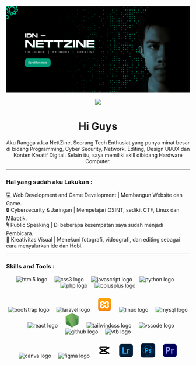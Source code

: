 ![Rangga a.k.a NettZine](img/banner.png)

<p align="center">
  <img src="https://readme-typing-svg.demolab.com?font=Roboto&duration=3000&pause=1000&color=00C495&center=true&vCenter=true&width=435&lines=Hi%2C+aku+Rangga!;Fullstack+Dev+%7C+Network+%7C+Creative;Suka+mempelajari+hal+baru!">
</p>


<h1 align="center"> Hi Guys </h1>
<p align="center">
Aku Rangga a.k.a NettZine, Seorang Tech Enthusiat yang punya minat besar di bidang Programming, Cyber Security, Network, Editing, Design UI/UX dan Konten Kreatif Digital. Selain itu, saya memiliki skill dibidang Hardware Computer.
</p>

---

### **Hal yang sudah aku Lakukan** :
💻 Web Development and Game Development | Membangun Website dan Game.  
🔒 Cybersecurity & Jaringan | Mempelajari OSINT, sedikit CTF, Linux dan Mikrotik.  
🎙️ Public Speaking | Di beberapa kesempatan saya sudah menjadi Pembicara.  
🎨 Kreativitas Visual | Menekuni fotografi, videografi, dan editing sebagai cara menyalurkan ide dan Hobi.

---

### **Skills and Tools** :
<div align="center">
  <img src="https://cdn.jsdelivr.net/gh/devicons/devicon/icons/html5/html5-original.svg" height="40" alt="html5 logo"  />
  <img width="12" />
  <img src="https://cdn.jsdelivr.net/gh/devicons/devicon/icons/css3/css3-original.svg" height="40" alt="css3 logo"  />
  <img width="12" />
  <img src="https://cdn.jsdelivr.net/gh/devicons/devicon/icons/javascript/javascript-original.svg" height="40" alt="javascript logo"  />
  <img width="12" />
  <img src="https://cdn.jsdelivr.net/gh/devicons/devicon/icons/python/python-original.svg" height="40" alt="python logo"  />
  <img width="12" />
  <img src="https://cdn.jsdelivr.net/gh/devicons/devicon/icons/php/php-original.svg" height="40" alt="php logo"  />
  <img width="12" />
  <img src="https://cdn.simpleicons.org/c++/00599C" height="40" alt="cplusplus logo"  />
</div>

###

<div align="center">
  <img src="https://cdn.jsdelivr.net/gh/devicons/devicon/icons/bootstrap/bootstrap-original.svg" height="40" alt="bootstrap logo"  />
  <img width="12" />
  <img src="https://cdn.jsdelivr.net/gh/devicons/devicon/icons/laravel/laravel-original.svg" height="40" alt="laravel logo"  />
  <img width="12" />
  <img src="img/xampp.png" height="40" alt="xampp logo"  />
  <img width="12" />
  <img src="https://cdn.jsdelivr.net/gh/devicons/devicon/icons/linux/linux-original.svg" height="40" alt="linux logo"  />
  <img width="12" />
  <img src="https://cdn.jsdelivr.net/gh/devicons/devicon/icons/mysql/mysql-original.svg" height="40" alt="mysql logo"  />
  <img width="12" />
  <img width="12" />
  <img src="https://cdn.jsdelivr.net/gh/devicons/devicon/icons/react/react-original.svg" height="40" alt="react logo"  />
  <img width="12" />
  <img src="https://raw.githubusercontent.com/github/explore/80688e429a7d4ef2fca1e82350fe8e3517d3494d/topics/nodejs/nodejs.png" height="40" alt="node logo"  />
  <img width="12" />
  <img src="https://cdn.jsdelivr.net/gh/devicons/devicon/icons/tailwindcss/tailwindcss-original-wordmark.svg" height="40" alt="tailwindcss logo"  />
  <img width="12" />
  <img src="https://cdn.jsdelivr.net/gh/devicons/devicon/icons/vscode/vscode-original.svg" height="40" alt="vscode logo"  />
  <img width="12" />
  <img src="https://cdn.pixabay.com/photo/2022/01/30/13/33/github-6980894_960_720.png" height="40" alt="github logo"  />
  <img width="12" />
  <img src="https://images.icon-icons.com/2699/PNG/512/virtualbox_logo_icon_169253.png" height="40" alt="vtb logo"  />
</div>

###

<div align="center">
  <img src="https://cdn.jsdelivr.net/gh/devicons/devicon/icons/canva/canva-original.svg" height="40" alt="canva logo"  />
  <img width="12" />
  <img src="https://cdn.jsdelivr.net/gh/devicons/devicon/icons/figma/figma-original.svg" height="40" alt="figma logo"  />
  <img width="12" />
  <img src="img/CapCut_logo.png" height="40" alt="cc logo"  style="border-radius: 10px;"/>
  <img width="12" />
  <img src="img/lr.png" height="40" alt="lr logo"  />
  <img width="12" />
  <img src="img/ps.png" height="40" alt="photoshop logo"  />
  <img width="12" />
  <img src="img/pr.png" height="40" alt="premierepro logo"  />
</div>




<!-- 
<div align="left">
  <img alt="HTML5" width="30px" style="margin-right: 10px;" src="https://cdn.jsdelivr.net/gh/devicons/devicon/icons/html5/html5-original.svg" />
  <img alt="CSS3" width="30px" style="margin-right: 10px;" src="https://cdn.jsdelivr.net/gh/devicons/devicon/icons/css3/css3-original.svg" />
  <img alt="JavaScript" width="30px" style="margin-right: 10px;" src="https://raw.githubusercontent.com/github/explore/80688e429a7d4ef2fca1e82350fe8e3517d3494d/topics/javascript/javascript.png" />
  <img alt="PHP" width="30px" style="margin-right: 10px;" src="https://cdn.jsdelivr.net/gh/devicons/devicon/icons/php/php-original.svg" />
  <img alt="React" width="30px" style="margin-right: 10px;" src="https://cdn.jsdelivr.net/gh/devicons/devicon/icons/react/react-original.svg" />
  <img alt="Node.js" width="30px" style="margin-right: 10px;" src="https://raw.githubusercontent.com/github/explore/80688e429a7d4ef2fca1e82350fe8e3517d3494d/topics/nodejs/nodejs.png" />
  <img alt="python" width="30px" style="margin-right: 10px;" src="https://cdn.jsdelivr.net/gh/devicons/devicon/icons/python/python-original.svg" />
  <img alt="My SQL" width="30px" style="margin-right: 10px;" src="https://raw.githubusercontent.com/devicons/devicon/master/icons/mysql/mysql-original-wordmark.svg" />
  <img alt="CPP" width="30px" style="margin-right: 10px;" src="https://raw.githubusercontent.com/devicons/devicon/master/icons/cplusplus/cplusplus-original.svg" />
 
</div>
<br>
<div align="left">
   <img alt="Visual Studio Code" width="30px" style="margin-right: 50px;" src="https://raw.githubusercontent.com/github/explore/80688e429a7d4ef2fca1e82350fe8e3517d3494d/topics/visual-studio-code/visual-studio-code.png" />
   <img alt="Git" width="30px" style="margin-right: 10px;" src="https://raw.githubusercontent.com/github/explore/80688e429a7d4ef2fca1e82350fe8e3517d3494d/topics/git/git.png" />
  <img alt="GitHub" width="30px" style="margin-right: 10px;" src="https://raw.githubusercontent.com/github/explore/78df643247d429f6cc873026c0622819ad797942/topics/github/github.png" />
  <img alt="Terminal" width="30px" style="margin-right: 10px;" src="https://raw.githubusercontent.com/github/explore/80688e429a7d4ef2fca1e82350fe8e3517d3494d/topics/terminal/terminal.png" />
</div>
-->

<!-- 
<div align="left">
<img  alt="Visual Studio Code" width="30px" src="https://raw.githubusercontent.com/github/explore/80688e429a7d4ef2fca1e82350fe8e3517d3494d/topics/visual-studio-code/visual-studio-code.png" />
<img alt="HTML5" width="30px" src="https://cdn.jsdelivr.net/gh/devicons/devicon/icons/html5/html5-original.svg" />
<img alt="CSS3" width="30px" src="https://cdn.jsdelivr.net/gh/devicons/devicon/icons/css3/css3-original.svg" />
<img alt="JavaScript" width="30px" src="https://raw.githubusercontent.com/github/explore/80688e429a7d4ef2fca1e82350fe8e3517d3494d/topics/javascript/javascript.png" />
<img alt="PHP" width="30px" src="https://cdn.jsdelivr.net/gh/devicons/devicon/icons/php/php-original.svg" />
<img alt="React" width="30px" src="https://cdn.jsdelivr.net/gh/devicons/devicon/icons/react/react-original.svg" />
<img alt="Node.js" width="30px" src="https://raw.githubusercontent.com/github/explore/80688e429a7d4ef2fca1e82350fe8e3517d3494d/topics/nodejs/nodejs.png" />
<img alt="python" width="30px" src="https://cdn.jsdelivr.net/gh/devicons/devicon/icons/python/python-original.svg" />
<img alt="My SQL" width="30px" src="https://raw.githubusercontent.com/devicons/devicon/master/icons/mysql/mysql-original-wordmark.svg" />
<img alt="CPP" width="30px" src="https://raw.githubusercontent.com/devicons/devicon/master/icons/cplusplus/cplusplus-original.svg" />
<img alt="Git" width="30px" src="https://raw.githubusercontent.com/github/explore/80688e429a7d4ef2fca1e82350fe8e3517d3494d/topics/git/git.png" />
<img alt="GitHub" width="30px" src="https://raw.githubusercontent.com/github/explore/78df643247d429f6cc873026c0622819ad797942/topics/github/github.png" />
<img alt="Terminal" width="30px" src="https://raw.githubusercontent.com/github/explore/80688e429a7d4ef2fca1e82350fe8e3517d3494d/topics/terminal/terminal.png" />
</div>
 -->
